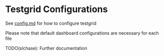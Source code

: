 # Testgrid Configurations

See [config.md](../../testgrid/config.md) for how to configure testgrid

Please note that default dashboard configurations are necessary for each file

TODO(slchase): Further documentation